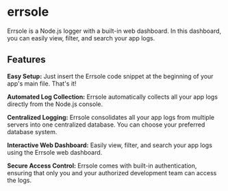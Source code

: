 # errsole

Errsole is a Node.js logger with a built-in web dashboard. In this dashboard, you can easily view, filter, and search your app logs.

## Features

**Easy Setup:** Just insert the Errsole code snippet at the beginning of your app's main file. That's it!

**Automated Log Collection:** Errsole automatically collects all your app logs directly from the Node.js console.

**Centralized Logging:** Errsole consolidates all your app logs from multiple servers into one centralized database. You can choose your preferred database system.

**Interactive Web Dashboard:** Easily view, filter, and search your app logs using the Errsole web dashboard.

**Secure Access Control:** Errsole comes with built-in authentication, ensuring that only you and your authorized development team can access the logs.